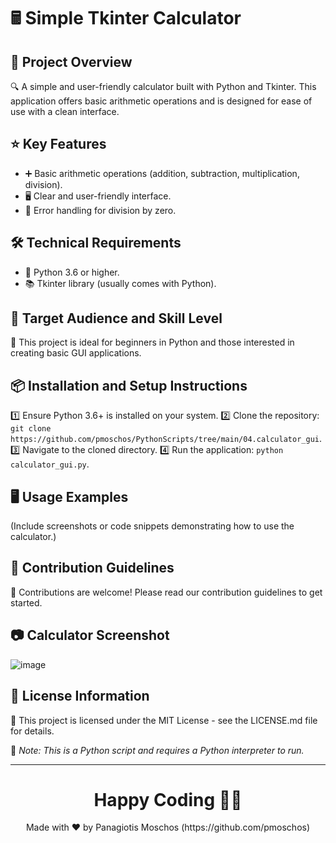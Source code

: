 # 🖩 Simple Tkinter Calculator

## 📄 Project Overview
🔍 A simple and user-friendly calculator built with Python and Tkinter. This application offers basic arithmetic operations and is designed for ease of use with a clean interface.

## ⭐ Key Features
- ➕ Basic arithmetic operations (addition, subtraction, multiplication, division).
- 🖥️ Clear and user-friendly interface.
- 🚫 Error handling for division by zero.

## 🛠️ Technical Requirements
- 🐍 Python 3.6 or higher.
- 📚 Tkinter library (usually comes with Python).

## 🎯 Target Audience and Skill Level
👥 This project is ideal for beginners in Python and those interested in creating basic GUI applications.

## 📦 Installation and Setup Instructions
1️⃣ Ensure Python 3.6+ is installed on your system.
2️⃣ Clone the repository: `git clone https://github.com/pmoschos/PythonScripts/tree/main/04.calculator_gui`.
3️⃣ Navigate to the cloned directory.
4️⃣ Run the application: `python calculator_gui.py`.

## 🖥️ Usage Examples
(Include screenshots or code snippets demonstrating how to use the calculator.)

## 👥 Contribution Guidelines
🤝 Contributions are welcome! Please read our contribution guidelines to get started.

## 📷 Calculator Screenshot 
![image](https://github.com/pmoschos/PythonScripts/assets/133533759/711f6b8a-43fb-4e41-ae09-f66b8929def2)

## 📜 License Information
🔐 This project is licensed under the MIT License - see the LICENSE.md file for details.

🔗 *Note: This is a Python script and requires a Python interpreter to run.*

---

<h1 align=center>Happy Coding 👨‍💻 </h1>

<p align="center">
  Made with ❤️ by Panagiotis Moschos (https://github.com/pmoschos)
</p>
